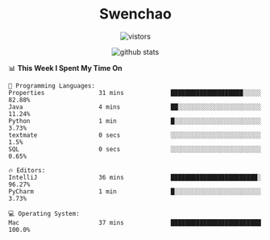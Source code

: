 <h1 align="center">Swenchao</h3>

<p align="center">
  <img src="https://visitor-badge.glitch.me/badge?page_id=Swenchao" alt="vistors" />
</p>

<p align="center">
  <img src="https://github-readme-stats.vercel.app/api?username=Swenchao&count_private=true&show_icons=true&theme=vue-dark&hide_title=true" alt="github stats" />
</p>

<!--START_SECTION:waka-->
📊 **This Week I Spent My Time On** 

```text
💬 Programming Languages: 
Properties               31 mins             ████████████████████░░░░░   82.88% 
Java                     4 mins              ██░░░░░░░░░░░░░░░░░░░░░░░   11.24% 
Python                   1 min               █░░░░░░░░░░░░░░░░░░░░░░░░   3.73% 
textmate                 0 secs              ░░░░░░░░░░░░░░░░░░░░░░░░░   1.5% 
SQL                      0 secs              ░░░░░░░░░░░░░░░░░░░░░░░░░   0.65%

🔥 Editors: 
IntelliJ                 36 mins             ████████████████████████░   96.27% 
PyCharm                  1 min               █░░░░░░░░░░░░░░░░░░░░░░░░   3.73%

💻 Operating System: 
Mac                      37 mins             █████████████████████████   100.0%

```


<!--END_SECTION:waka-->

